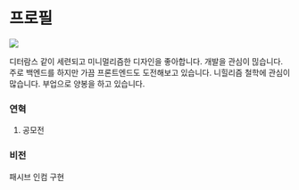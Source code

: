 # 프로필

![](/images/posts/IMG_6982.png)



디터람스 같이 세련되고 미니멀리즘한 디자인을 좋아합니다.
개발을 관심이 믾습니다. 주로 백엔드를 하지만 가끔 프론트엔드도 도전해보고 있습니다.
니힐리즘 철학에 관심이 많습니다.
부업으로 양봉을 하고 있습니다. 


### 연혁

1. 공모전

### 비전

패시브 인컴 구현
